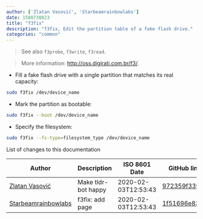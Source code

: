 ```yaml
---
author: ['Zlatan Vasović', 'Starbeamrainbowlabs']
date: 1580730823
title: "f3fix"
description: "f3fix, Edit the partition table of a fake flash drive."
categories: "common"
---
```

> See also `f3probe`, `f3write`, `f3read`.

> More information: <http://oss.digirati.com.br/f3/>.

- Fill a fake flash drive with a single partition that matches its real capacity:

```bash
sudo f3fix /dev/device_name
```

- Mark the partition as bootable:

```bash
sudo f3fix --boot /dev/device_name
```

- Specify the filesystem:

```bash
sudo f3fix --fs-type=filesystem_type /dev/device_name
```
List of changes to this documentation


Author | Description | ISO 8601 Date | GitHub link
------|-----|-----|-----
[Zlatan Vasović](mailto:zlatanvasovic@gmail.com) | Make tldr-bot happy | 2020-02-03T12:53:43 | [972359f339cf](https://github.com/tldr-pages/tldr/commit/972359f339cf6ff0fb7c03ef3564a9cc58684d5d)
[Starbeamrainbowlabs](mailto:sbrl@starbeamrainbowlabs.com) | f3fix: add page | 2020-02-03T12:53:43 | [1f51696e8351](https://github.com/tldr-pages/tldr/commit/1f51696e83511711a761506543e52794af8c72ea)


